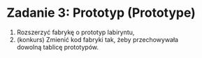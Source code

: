Zadanie 3: Prototyp (Prototype)
===============================

 1. Rozszerzyć fabrykę o prototyp labiryntu,
 2. (konkurs) Zmienić kod fabryki tak, żeby przechowywała dowolną tablicę prototypów.
